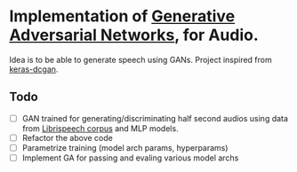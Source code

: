 # Implementation of [Generative Adversarial Networks](https://arxiv.org/abs/1406.2661), for Audio.

Idea is to be able to generate speech using GANs.
Project inspired from [keras-dcgan](https://github.com/jacobgil/keras-dcgan).

## Todo
- [ ] GAN trained for generating/discriminating half second audios using data from [Librispeech corpus](http://www.openslr.org/12/) and MLP models.
- [ ] Refactor the above code
- [ ] Parametrize training (model arch params, hyperparams)
- [ ] Implement GA for passing and evaling various model archs
